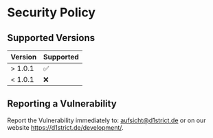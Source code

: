 # Security Policy

## Supported Versions

| Version | Supported          |
| ------- | ------------------ |
| > 1.0.1   | :white_check_mark: |
| < 1.0.1 | :x:                |

## Reporting a Vulnerability

Report the Vulnerability immediately to: aufsicht@d1strict.de or on our website <https://d1strict.de/development/>.
